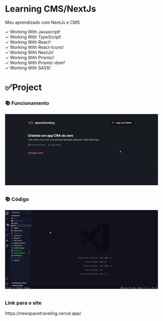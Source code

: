 # Learning CMS/NextJs
 Meu aprendizado com NextJs e CMS

 ✓ Working With Javascript! <br>
 ✓ Working With TypeScript! <br>
 ✓ Working With React! <br>
 ✓ Working With React-Icons! <br>
 ✓ Working With NextJs! <br>
 ✓ Working With Prismic! <br>
 ✓ Working With Prismic-dom! <br>
 ✓ Working With SASS! <br>

 <h1>✅Project</h1>
 <h3>📚 Funcionamento</h3>

 <h6 align="center">
   <a href="https://newspacetraveling.vercel.app/">
    <img src="./assetsReadme/app.gif" alt="Funcionamento" />
   </a>
 </h6>
 <h2></h2>

 <h3>📚 Código</h3>
 <h6 align="center">
    <a href="https://newspacetraveling.vercel.app/">
      <img src="./codeSpace.gif" alt="Código da aplicação" />
    </a>
  </h6>

  <h3>Link para o site</h3>
  <p>https://newspacetraveling.vercel.app/</p>

